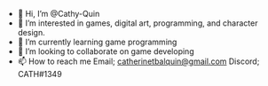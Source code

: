 - 👋 Hi, I’m @Cathy-Quin
- 👀 I’m interested in games, digital art, programming, and character design.
- 🌱 I’m currently learning game programming
- 💞️ I’m looking to collaborate on game developing
- 📫 How to reach me Email; catherinetbalquin@gmail.com Discord; CATH#1349

<!---
Cathy-Quin/Cathy-Quin is a ✨ special ✨ repository because its `README.md` (this file) appears on your GitHub profile.
You can click the Preview link to take a look at your changes.
--->
